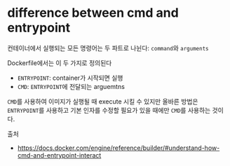 # difference between cmd and entrypoint


컨테이너에서 실행되는 모든 명령어는 두 파트로 나뉜다: `command`와 `arguments`

Dockerfile에서는 이 두 가지로 정의된다

- `ENTRYPOINT`: container가 시작되면 실행
- `CMD`: `ENTRYPOINT`에 전달되는 arguemtns

`CMD`를 사용하여 이미지가 실행될 때 execute 시킬 수 있지만 올바른 방법은 `ENTRYPOINT`를 사용하고 기본 인자를 수정할 필요가 있을 때에만 `CMD`를 사용하는 것이다.


출처
- https://docs.docker.com/engine/reference/builder/#understand-how-cmd-and-entrypoint-interact
